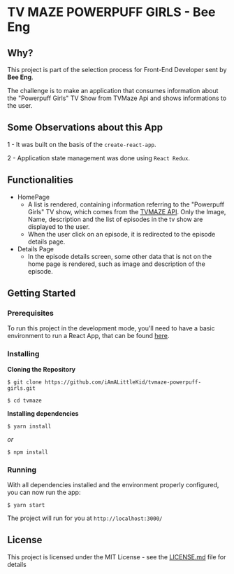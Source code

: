 # TV MAZE POWERPUFF GIRLS - Bee Eng


## Why?


This project is part of the selection process for Front-End Developer sent by **Bee Eng**.


The challenge is to make an application that consumes information about the "Powerpuff Girls" TV Show from TVMaze Api and shows informations to the user.


## Some Observations about this App

1 - It was built on the basis of the `create-react-app`.

2 - Application state management was done using `React Redux`.

## Functionalities

- HomePage
  -  A list is rendered, containing information referring to the "Powerpuff Girls" TV show, which comes from the [TVMAZE API](https://www.tvmaze.com/api). Only the Image, Name, description and the list of episodes in the tv show are displayed to the user.
  -  When the user click on an episode, it is redirected to the episode details page.
 - Details Page
   - In the episode details screen, some other data that is not on the home page is rendered, such as image and description of the episode.  

## Getting Started

### Prerequisites

To run this project in the development mode, you'll need to have a basic environment to run a React App, that can be found [here](https://reactjs.org/docs/getting-started.html).

### Installing

**Cloning the Repository**

```
$ git clone https://github.com/iAmALittleKid/tvmaze-powerpuff-girls.git
```

```
$ cd tvmaze
```

**Installing dependencies**

```
$ yarn install
```

_or_

```
$ npm install
```

### Running

With all dependencies installed and the environment properly configured, you can now run the app:

```
$ yarn start
```

The project will run for you at `http://localhost:3000/`

## License

This project is licensed under the MIT License - see the [LICENSE.md](https://github.com/steniowagner/mindCast/blob/master/LICENSE) file for details
